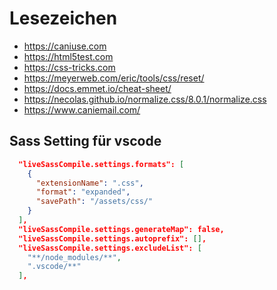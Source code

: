 # Lesezeichen

- https://caniuse.com
- https://html5test.com
- https://css-tricks.com
- https://meyerweb.com/eric/tools/css/reset/
- https://docs.emmet.io/cheat-sheet/
- https://necolas.github.io/normalize.css/8.0.1/normalize.css
- https://www.caniemail.com/

## Sass Setting für vscode
```json
  "liveSassCompile.settings.formats": [
    {
      "extensionName": ".css",
      "format": "expanded",
      "savePath": "/assets/css/"
    }
  ],
  "liveSassCompile.settings.generateMap": false,
  "liveSassCompile.settings.autoprefix": [],
  "liveSassCompile.settings.excludeList": [
    "**/node_modules/**",
    ".vscode/**"
  ],
```